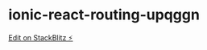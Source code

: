 # ionic-react-routing-upqggn

[Edit on StackBlitz ⚡️](https://stackblitz.com/edit/ionic-react-routing-upqggn)